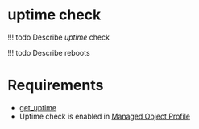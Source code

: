 # uptime check
<!-- prettier-ignore -->
!!! todo
    Describe *uptime* check

<!-- prettier-ignore -->
!!! todo
    Describe reboots

# Requirements

* [get_uptime](../../../../dev/sa/scripts/get_uptime.md)
* Uptime check is enabled in [Managed Object Profile](../../../../user/reference/concepts/managed-object-profile/index.md)
